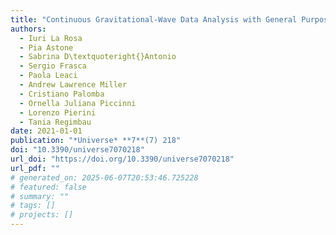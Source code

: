 ```yaml
---
title: "Continuous Gravitational-Wave Data Analysis with General Purpose Computing on Graphic Processing Units"
authors:
  - Iuri La Rosa
  - Pia Astone
  - Sabrina D\textquoteright{}Antonio
  - Sergio Frasca
  - Paola Leaci
  - Andrew Lawrence Miller
  - Cristiano Palomba
  - Ornella Juliana Piccinni
  - Lorenzo Pierini
  - Tania Regimbau
date: 2021-01-01
publication: "*Universe* **7**(7) 218"
doi: "10.3390/universe7070218"
url_doi: "https://doi.org/10.3390/universe7070218"
url_pdf: ""
# generated_on: 2025-06-07T20:53:46.725228
# featured: false
# summary: ""
# tags: []
# projects: []
---
```

